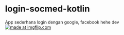 # login-socmed-kotlin
App sederhana login dengan google, facebook hehe dev <br>
<a href="https://imgflip.com/gif/2sz8k7"><img src="https://i.imgflip.com/2sz8k7.gif" title="made at imgflip.com"/></a>
